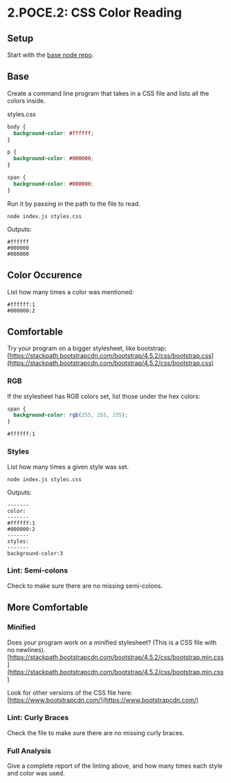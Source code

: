 # 2.POCE.2: CSS Color Reading

## Setup

Start with the [base node repo](https://github.com/rocketacademy/base-node-bootcamp).

## Base

Create a command line program that takes in a CSS file and lists all the colors inside.

styles.css

```css
body {
  background-color: #ffffff;
}

p {
  background-color: #000000;
}

span {
  background-color: #000000;
}
```

Run it by passing in the path to the file to read.

```text
node index.js styles.css
```

Outputs:

```text
#ffffff
#000000
#000000
```

## Color Occurence

List how many times a color was mentioned:

```text
#ffffff:1
#000000:2
```

## Comfortable

Try your program on a bigger stylesheet, like bootstrap: [https://stackpath.bootstrapcdn.com/bootstrap/4.5.2/css/bootstrap.css](https://stackpath.bootstrapcdn.com/bootstrap/4.5.2/css/bootstrap.css)

### RGB

If the stylesheet has RGB colors set, list those under the hex colors:

```css
span {
  background-color: rgb(255, 255, 255);
}
```

```text
#ffffff:1
```

### Styles

List how many times a given style was set.

```text
node index.js styles.css
```

Outputs:

```text
-------
color:
-------
#ffffff:1
#000000:2
-------
styles:
-------
background-color:3
```

### Lint: Semi-colons

Check to make sure there are no missing semi-colons.

## More Comfortable

### Minified

Does your program work on a minified stylesheet? \(This is a CSS file with no newlines\). [https://stackpath.bootstrapcdn.com/bootstrap/4.5.2/css/bootstrap.min.css](https://stackpath.bootstrapcdn.com/bootstrap/4.5.2/css/bootstrap.min.css)

Look for other versions of the CSS file here: [https://www.bootstrapcdn.com/](https://www.bootstrapcdn.com/)

### Lint: Curly Braces

Check the file to make sure there are no missing curly braces.

### Full Analysis

Give a complete report of the linting above, and how many times each style and color was used.
